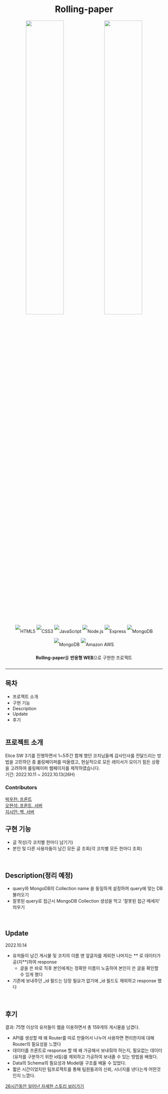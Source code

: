 <div align=center>
  <h1>Rolling-paper</h1>
  <img src="https://raw.githubusercontent.com/SIYEA0405/Rolling-paper/main/readmeImgs/main.png" width="49%" height="49%"/>
  <img src="https://raw.githubusercontent.com/SIYEA0405/Rolling-paper/main/readmeImgs/coach.png" width="49%" height="49%"/>
</div>

<!-- bedge -->
<p align="center" style="line-height: 3;">
  <img alt="HTML5" src="https://img.shields.io/badge/HTML5-E34F26?style=for-the-badge&logo=HTML5&logoColor=white"/>
  <img alt="CSS3" src="https://img.shields.io/badge/CSS3-1572B6?style=for-the-badge&logo=CSS3&logoColor=white"/>
  <img alt="JavaScript" src="https://img.shields.io/badge/JavaScript-F7DF1E?style=for-the-badge&logo=JavaScript&logoColor=white"/>
  <img alt="Node.js" src="https://img.shields.io/badge/Node.js-339933?style=for-the-badge&logo=Node.js&logoColor=white"/>
  <img alt="Express" src="https://img.shields.io/badge/Express-000000?style=for-the-badge&logo=Express&logoColor=white"/>
  <img alt="MongoDB" src="https://img.shields.io/badge/MongoDB-47A248?style=for-the-badge&logo=MongoDB&logoColor=white"/>
  <img alt="MongoDB" src="https://img.shields.io/badge/Mongoose-800?style=for-the-badge&logo=&logoColor=white"/>
  <img alt="Amazon AWS" src="https://img.shields.io/badge/Amazon AWS-232F3E?style=for-the-badge&logo=Amazon AWS&logoColor=f89400"/>
  <br>
  <b>Rolling-paper</b>를 <b>반응형 WEB</b>으로 구현한 프로젝트
</p>


<hr>


## 목차
- 프로젝트 소개
- 구현 기능
- Description
- Update
- 후기
<br><br>

프로젝트 소개
---
Elice SW 3기를 진행하면서 1~5주간 함께 했던 코치님들께 감사인사를 전달드리는 방법을 고민하던 중 롤링페이퍼를 떠올렸고, 현실적으로 모든 레이서가 모이기 힘든 상황을 고려하여 롤링페이퍼 웹페이지를 제작하였습니다.
<br>
기간: 2022.10.11 ~ 2022.10.13(26H)
<br>

### Contributors
<a href="https://github.com/Croossh">박우찬: 프론트</a><br>
<a href="https://github.com/LucetTin5">오현석: 프론트, 서버</a><br>
<a href="https://github.com/SIYEA0405">지시안: 백, 서버</a><br>

구현 기능
---
- 글 작성(각 코치별 한마디 남기기)
- 본인 및 다른 사용자들이 남긴 모든 글 조회(각 코치별 모든 한마디 조회)
<br>

Description(정리 예정)
---
- query와 MongoDB의 Collection name 을 동일하게 설정하여 query에 맞는 DB 불러오기
- 잘못된 query로 접근시 MongoDB Collection 생성을 막고 '잘못된 접근 메세지' 띄우기
<br>

Update
---
2022.10.14
- 유저들이 남긴 게시물 및 코치의 이름 맨 앞글자를 제외한 나머지는 ** 로 데이터가공(지**)하여 response
    - 글을 쓴 바로 직후 본인에게는 정확한 이름이 노출하여 본인이 쓴 글을 확인할 수 있게 했다
- 기존에 보내주던 _id 필드는 당장 필요가 없기에 _id 필드도 제외하고 response 했다
<br>

후기
---
결과: 75명 이상의 유저들이 웹을 이용하면서 총 159개의 게시물을 남겼다.
- API를 생성할 때 왜 Router를 따로 만들어서 나누어 사용하면 편리한지에 대해 Router의 필요성을 느꼈다
- 데이터를 프론트로 response 할 때 왜 가공해서 보내줘야 하는지, 필요없는 데이터(유저를 구분하기 위한 id등)를 제외하고 가공하여 보내줄 수 있는 방법을 배웠다.
- Data의 Schema의 필요성과 Model을 구조를 배울 수 있었다.
- 짧은 시간이었지만 팀프로젝트를 통해 팀원들과의 신뢰, 시너지를 낸다는게 어떤것인지 느꼈다.

<a href="https://www.notion.so/siyea/ver_1-0-0_-72b108033f2c4851827a29284a94b660">
26시간동안 일어난 자세한 스토리 보러가기</a>
